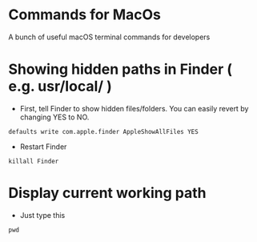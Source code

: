 # Commands for MacOs
A bunch of useful macOS terminal commands for developers

# Showing hidden paths in Finder ( e.g. usr/local/ )
- First, tell Finder to show hidden files/folders. You can easily revert by changing YES to NO.

```defaults write com.apple.finder AppleShowAllFiles YES```
- Restart Finder

```killall Finder```
# Display current working path
- Just type this

```pwd```
